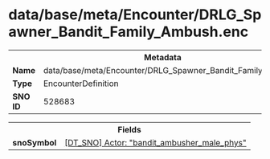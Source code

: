 <h1>data/base/meta/Encounter/DRLG_Spawner_Bandit_Family_Ambush.enc</h1><table><tr><th colspan="100%">Metadata</th></tr><tr><td><b>Name</b></td><td>data/base/meta/Encounter/DRLG_Spawner_Bandit_Family_Ambush.enc</td></tr><tr><td><b>Type</b></td><td>EncounterDefinition</td></tr><tr><td><b>SNO ID</b></td><td>528683</td></tr></table>

<table><tr><th colspan="100%">Fields</th></tr><tr><td><b>snoSymbol</b></td><td><a href="..\Actor\bandit_ambusher_male_phys.acr">[DT_SNO] Actor: "bandit_ambusher_male_phys"</a></td></tr></table>

